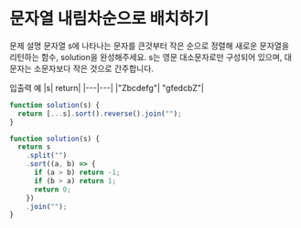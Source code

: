 # 문자열 내림차순으로 배치하기

문제 설명
문자열 s에 나타나는 문자를 큰것부터 작은 순으로 정렬해 새로운 문자열을 리턴하는 함수, solution을 완성해주세요.
s는 영문 대소문자로만 구성되어 있으며, 대문자는 소문자보다 작은 것으로 간주합니다.

입출력 예
|s| return|
|---|---|
|"Zbcdefg"| "gfedcbZ"|

```js
function solution(s) {
  return [...s].sort().reverse().join("");
}
```

```js
function solution(s) {
  return s
    .split("")
    .sort((a, b) => {
      if (a > b) return -1;
      if (b > a) return 1;
      return 0;
    })
    .join("");
}
```
